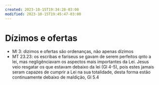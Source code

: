 ```yaml
---
created: 2023-10-15T19:34:28-03:00
modified: 2023-10-15T19:45:47-03:00
---
```


# Dízimos e ofertas

- Ml 3: dizimos e ofertas são ordenanças, não apenas dízimos
- MT 23.23: os escribas e fariseus se gavam de serem perfeitos qnto a lei, mas negligênciavam os aspectos mais importantes da Lei. Jesus veio resgatar os que estavam debaixo da lei (Gl 4-5), pois estes jamais seram capazes de cumprir a Lei na sua totalidade, desta forma estão continuamente debaixo de maldição, Gl 5.4

